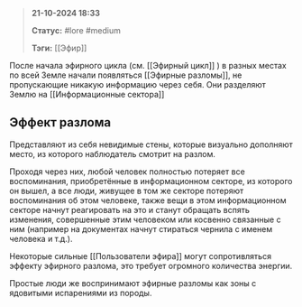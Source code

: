 > **21-10-2024 18:33**
> 
> **Статус:** #lore #medium 
> 
> **Тэги:** [[Эфир]]

После начала эфирного цикла (см. [[Эфирный цикл]] ) в разных местах по всей Земле начали появляться [[Эфирные разломы]], не пропускающие никакую информацию через себя.
Они разделяют Землю на [[Информационные сектора]] 
## Эффект разлома
Представляют из себя невидимые стены, которые визуально дополняют место, из которого наблюдатель смотрит на разлом. 

Проходя через них, любой человек полностью потеряет все воспоминания, приобретённые в информационном секторе, из которого он вышел, а все люди, живущее в том же секторе потеряют воспоминания об этом человеке, также вещи в этом информационном секторе начнут реагировать на это и станут обращать вспять изменения, совершенные этим человеком или косвенно связанные с ним (например на документах начнут стираться чернила с именем человека и т.д.).

Некоторые сильные [[Пользователи эфира]] могут сопротивляться эффекту эфирного разлома, это требует огромного количества энергии.

Простые люди же воспринимают эфирные разломы как зоны с ядовитыми испарениями из породы.
